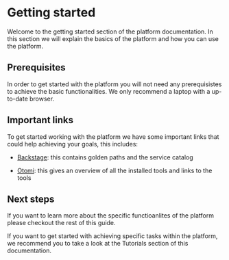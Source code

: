 # Getting started

Welcome to the getting started section of the platform documentation. In this section we will explain the basics of the platform and how you can use the platform.

## Prerequisites

In order to get started with the platform you will not need any prerequisistes to achieve the basic functionalities. We only recommend a laptop with a up-to-date browser. 

## Important links

To get started working with the platform we have some important links that could help achieving your goals, this includes:

- [Backstage](https://backstage.134.209.138.125.nip.io/): this contains golden paths and the service catalog

- [Otomi](https://otomi.134.209.138.125.nip.io/apps/admin): this gives an overview of all the installed tools and links to the tools

## Next steps

If you want to learn more about the specific functioanlites of the platform please checkout the rest of this guide. 

If you want to get started with achieving specific tasks within the platform, we recommend you to take a look at the Tutorials section of this documentation.